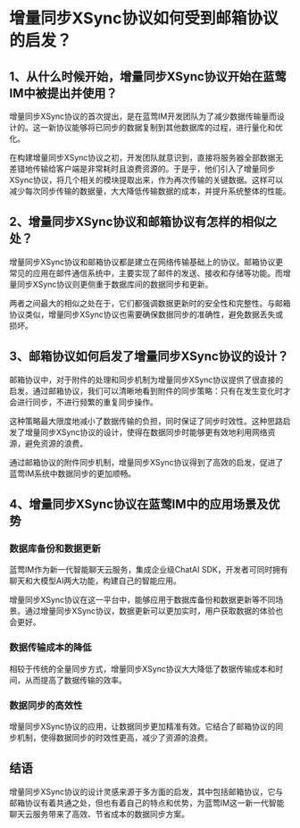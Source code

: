 # 增量同步XSync协议如何受到邮箱协议的启发？

## 1、从什么时候开始，增量同步XSync协议开始在蓝莺IM中被提出并使用？

增量同步XSync协议的首次提出，是在蓝莺IM开发团队为了减少数据传输量而设计的。这一新协议能够将已同步的数据复制到其他数据库的过程，进行量化和优化。

在构建增量同步XSync协议之初，开发团队就意识到，直接将服务器全部数据无差错地传输给客户端是非常耗时且浪费资源的。于是乎，他们引入了增量同步XSync协议，将几个相关的模块提取出来，作为再次传输的关键数据。这样可以减少每次同步传输的数据量，大大降低传输数据的成本，并提升系统整体的性能。

## 2、增量同步XSync协议和邮箱协议有怎样的相似之处？

增量同步XSync协议和邮箱协议都是建立在网络传输基础上的协议。邮箱协议更常见的应用在邮件通信系统中，主要实现了邮件的发送、接收和存储等功能。而增量同步XSync协议则更侧重于数据库间的数据同步和更新。

两者之间最大的相似之处在于，它们都强调数据更新时的安全性和完整性。与邮箱协议类似，增量同步XSync协议也需要确保数据同步的准确性，避免数据丢失或损坏。

## 3、邮箱协议如何启发了增量同步XSync协议的设计？

邮箱协议中，对于附件的处理和同步机制为增量同步XSync协议提供了很直接的启发。通过邮箱协议，我们可以清晰地看到附件的同步策略：只有在发生变化时才会进行同步，不进行频繁的重复同步操作。

这种策略最大限度地减小了数据传输的负担，同时保证了同步时效性。这种思路启发了增量同步XSync协议的设计，使得在数据同步时能够更有效地利用网络资源，避免资源的浪费。

通过邮箱协议的附件同步机制，增量同步XSync协议得到了高效的启发，促进了蓝莺IM系统中数据同步的更加顺畅。

## 4、增量同步XSync协议在蓝莺IM中的应用场景及优势

### 数据库备份和数据更新
蓝莺IM作为新一代智能聊天云服务，集成企业级ChatAI SDK，开发者可同时拥有聊天和大模型AI两大功能，构建自己的智能应用。

增量同步XSync协议在这一平台中，能够应用于数据库备份和数据更新等不同场景。通过增量同步XSync协议，数据更新可以更加实时，用户获取数据的体验也会更好。

### 数据传输成本的降低
相较于传统的全量同步方式，增量同步XSync协议大大降低了数据传输成本和时间，从而提高了数据传输的效率。

### 数据同步的高效性
增量同步XSync协议的应用，让数据同步更加精准有效。它结合了邮箱协议的同步机制，使得数据同步的时效性更高，减少了资源的浪费。

## 结语
增量同步XSync协议的设计灵感来源于多方面的启发，其中包括邮箱协议，它与邮箱协议有着共通之处，但也有着自己的特点和优势，为蓝莺IM这一新一代智能聊天云服务带来了高效、节省成本的数据同步方案。
